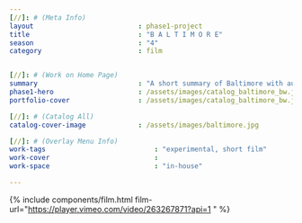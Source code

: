 ```yaml
---
[//]: # (Meta Info)
layout                          : phase1-project
title 					        : "B A L T I M O R E"
season				            : "4"
category						: film


[//]: # (Work on Home Page)
summary                         : "A short summary of Baltimore with audio from the 1974 film, Willie Dynamite, talking about pimp culture and exploitation of women"
phase1-hero                     : /assets/images/catalog_baltimore_bw.jpg
portfolio-cover					: /assets/images/catalog_baltimore_bw.jpg

[//]: # (Catalog All)
catalog-cover-image				: /assets/images/baltimore.jpg

[//]: # (Overlay Menu Info)
work-tags 							: "experimental, short film"
work-cover							:
work-space 							: "in-house"

---
```

{% include components/film.html film-url="https://player.vimeo.com/video/263267871?api=1 " %}
